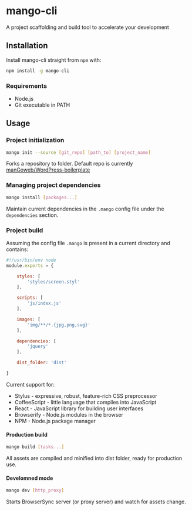 mango-cli
=========

A project scaffolding and build tool to accelerate your development


## Installation

Install mango-cli straight from `npm` with:

```sh
npm install -g mango-cli
```


### Requirements

* Node.js
* Git executable in PATH



## Usage


### Project initialization

```sh
mango init --source [git_repo] [path_to] [project_name]
```

Forks a repository to folder. Default repo is currently [manGoweb/WordPress-boilerplate](https://github.com/manGoweb/WordPress-boilerplate)


### Managing project dependencies


```sh
mango install [packages...]
```

Maintain current dependencies in the `.mango` config file under the `dependencies` section.


### Project build

Assuming the config file `.mango` is present in a current directory and contains:

```js
#!/usr/bin/env node
module.exports = {

	styles: [
		'styles/screen.styl'
	],

	scripts: [
		'js/index.js'
	],

	images: [
		'img/**/*.{jpg,png,svg}'
	],

	dependencies: [
		'jquery'
	],

	dist_folder: 'dist'

}
```

Current support for:

* Stylus - expressive, robust, feature-rich CSS preprocessor
* CoffeeScript - little language that compiles into JavaScript
* React - JavaScript library for building user interfaces
* Browserify - Node.js modules in the browser
* NPM - Node.js package manager


#### Production build

```sh
mango build [tasks...]
```

All assets are compiled and minified into dist folder, ready for production use.


#### Develomned mode

```sh
mango dev [http_proxy]
```

Starts BrowserSync server (or proxy server) and watch for assets change.
